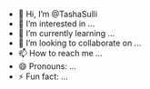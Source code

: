 - 👋 Hi, I’m @TashaSulli
- 👀 I’m interested in ...
- 🌱 I’m currently learning ...
- 💞️ I’m looking to collaborate on ...
- 📫 How to reach me ...
- 😄 Pronouns: ...
- ⚡ Fun fact: ...

<!---
TashaSulli/TashaSulli is a ✨ special ✨ repository because its `README.md` (this file) appears on your GitHub profile.
You can click the Preview link to take a look at your changes.
--->

